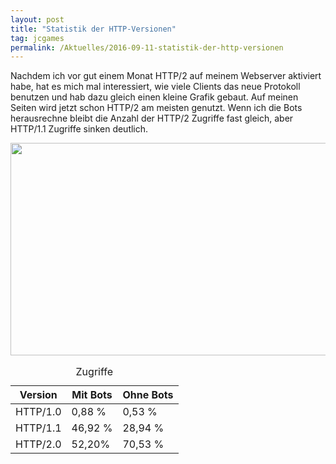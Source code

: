 ```yaml
---
layout: post
title: "Statistik der HTTP-Versionen"
tag: jcgames
permalink: /Aktuelles/2016-09-11-statistik-der-http-versionen
---
```


Nachdem ich vor gut einem Monat HTTP/2 auf meinem Webserver aktiviert habe, hat es mich mal interessiert, wie viele Clients das neue Protokoll benutzen und hab dazu gleich einen kleine Grafik gebaut. Auf meinen Seiten wird jetzt schon HTTP/2 am meisten genutzt. Wenn ich die Bots herausrechne bleibt die Anzahl der HTTP/2 Zugriffe fast gleich, aber HTTP/1.1 Zugriffe sinken deutlich.

<img alt="" height="340" src="{{ site.baseurl }}/assets/pics/jcgames/gallery/diverse/org/httpstatistik.png" width="605" />

<table>
<caption>Zugriffe</caption>
<thead>
<tr><th>Version</th><th>Mit Bots</th><th>Ohne Bots</th></tr>
</thead>
<tbody>
<tr><td>HTTP/1.0</td><td>0,88 %</td><td>0,53 %</td></tr>
<tr><td>HTTP/1.1</td><td>46,92 %</td><td>28,94 %</td></tr>
<tr><td>HTTP/2.0</td><td>52,20%</td><td>70,53 %</td></tr>
</tbody>
</table>

